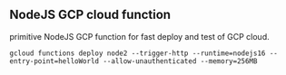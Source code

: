 ## NodeJS GCP cloud function

primitive NodeJS GCP function for fast deploy and test of GCP cloud.

```shell
gcloud functions deploy node2 --trigger-http --runtime=nodejs16 --entry-point=helloWorld --allow-unauthenticated --memory=256MB
```
